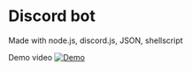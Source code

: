 # Discord bot  

Made with node.js, discord.js, JSON, shellscript  

Demo video
[![Demo](https://i.postimg.cc/0yGbmdq8/preview2.jpg)](https://youtu.be/DBxRMe-xRmo)  
